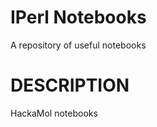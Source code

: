 IPerl Notebooks
===============
A repository of useful notebooks

DESCRIPTION
===========
HackaMol notebooks
